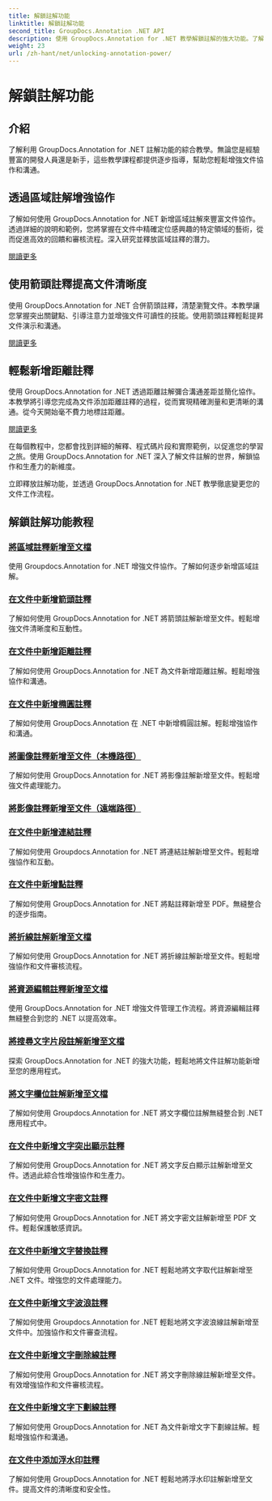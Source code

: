 ```yaml
---
title: 解鎖註解功能
linktitle: 解鎖註解功能
second_title: GroupDocs.Annotation .NET API
description: 使用 GroupDocs.Annotation for .NET 教學解鎖註解的強大功能。了解逐步添加各種註釋並輕鬆增強協作。
weight: 23
url: /zh-hant/net/unlocking-annotation-power/
---
```


# 解鎖註解功能

## 介紹

了解利用 GroupDocs.Annotation for .NET 註解功能的綜合教學。無論您是經驗豐富的開發人員還是新手，這些教學課程都提供逐步指導，幫助您輕鬆增強文件協作和溝通。

## 透過區域註解增強協作

了解如何使用 GroupDocs.Annotation for .NET 新增區域註解來豐富文件協作。透過詳細的說明和範例，您將掌握在文件中精確定位感興趣的特定領域的藝術，從而促進高效的回饋和審核流程。深入研究並釋放區域註釋的潛力。

[閱讀更多](./add-area-annotation/)

## 使用箭頭註釋提高文件清晰度

使用 GroupDocs.Annotation for .NET 合併箭頭註釋，清楚瀏覽文件。本教學讓您掌握突出關鍵點、引導注意力並增強文件可讀性的技能。使用箭頭註釋輕鬆提昇文件演示和溝通。

[閱讀更多](./add-arrow-annotation/)

## 輕鬆新增距離註釋

使用 GroupDocs.Annotation for .NET 透過距離註解彌合溝通差距並簡化協作。本教學將引導您完成為文件添加距離註釋的過程，從而實現精確測量和更清晰的溝通。從今天開始毫不費力地標註距離。

[閱讀更多](./add-distance-annotation/)

在每個教程中，您都會找到詳細的解釋、程式碼片段和實際範例，以促進您的學習之旅。使用 GroupDocs.Annotation for .NET 深入了解文件註解的世界，解鎖協作和生產力的新維度。

立即釋放註解功能，並透過 GroupDocs.Annotation for .NET 教學徹底變更您的文件工作流程。

## 解鎖註解功能教程
### [將區域註釋新增至文檔](./add-area-annotation/)
使用 Groupdocs.Annotation for .NET 增強文件協作。了解如何逐步新增區域註解。
### [在文件中新增箭頭註釋](./add-arrow-annotation/)
了解如何使用 GroupDocs.Annotation for .NET 將箭頭註解新增至文件。輕鬆增強文件清晰度和互動性。
### [在文件中新增距離註釋](./add-distance-annotation/)
了解如何使用 GroupDocs.Annotation for .NET 為文件新增距離註解。輕鬆增強協作和溝通。
### [在文件中新增橢圓註釋](./add-ellipse-annotation/)
了解如何使用 GroupDocs.Annotation 在 .NET 中新增橢圓註解。輕鬆增強協作和溝通。
### [將圖像註釋新增至文件（本機路徑）](./add-image-annotation-local-path/)
了解如何使用 GroupDocs.Annotation for .NET 將影像註解新增至文件。輕鬆增強文件處理能力。
### [將影像註釋新增至文件（遠端路徑）](./add-image-annotation-remote-path/)
### [在文件中新增連結註釋](./add-link-annotation/)
了解如何使用 Groupdocs.Annotation for .NET 將連結註解新增至文件。輕鬆增強協作和互動。
### [在文件中新增點註釋](./add-point-annotation/)
了解如何使用 GroupDocs.Annotation for .NET 將點註釋新增至 PDF。無縫整合的逐步指南。
### [將折線註解新增至文檔](./add-polyline-annotation/)
了解如何使用 GroupDocs.Annotation for .NET 將折線註解新增至文件。輕鬆增強協作和文件審核流程。
### [將資源編輯註釋新增至文檔](./add-resources-redaction-annotation/)
使用 GroupDocs.Annotation for .NET 增強文件管理工作流程。將資源編輯註釋無縫整合到您的 .NET 以提高效率。
### [將搜尋文字片段註解新增至文檔](./add-search-text-fragment-annotation/)
探索 GroupDocs.Annotation for .NET 的強大功能，輕鬆地將文件註解功能新增至您的應用程式。
### [將文字欄位註解新增至文檔](./add-text-field-annotation/)
了解如何使用 Groupdocs.Annotation for .NET 將文字欄位註解無縫整合到 .NET 應用程式中。
### [在文件中新增文字突出顯示註釋](./add-text-highlight-annotation/)
了解如何使用 GroupDocs.Annotation for .NET 將文字反白顯示註解新增至文件。透過此綜合性增強協作和生產力。
### [在文件中新增文字密文註釋](./add-text-redaction-annotation/)
了解如何使用 GroupDocs.Annotation for .NET 將文字密文註解新增至 PDF 文件。輕鬆保護敏感資訊。
### [在文件中新增文字替換註釋](./add-text-replacement-annotation/)
了解如何使用 GroupDocs.Annotation for .NET 輕鬆地將文字取代註解新增至 .NET 文件。增強您的文件處理能力。
### [在文件中新增文字波浪註釋](./add-text-squiggly-annotation/)
了解如何使用 Groupdocs.Annotation for .NET 輕鬆地將文字波浪線註解新增至文件中。加強協作和文件審查流程。
### [在文件中新增文字刪除線註釋](./add-text-strikeout-annotation/)
了解如何使用 GroupDocs.Annotation for .NET 將文字刪除線註解新增至文件。有效增強協作和文件審核流程。
### [在文件中新增文字下劃線註釋](./add-text-underline-annotation/)
了解如何使用 GroupDocs.Annotation for .NET 為文件新增文字下劃線註解。輕鬆增強協作和溝通。
### [在文件中添加浮水印註釋](./add-watermark-annotation/)
了解如何使用 GroupDocs.Annotation for .NET 輕鬆地將浮水印註解新增至文件。提高文件的清晰度和安全性。